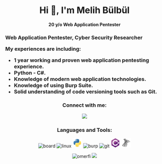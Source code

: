 <h1 align="center">Hi 👋, I'm Melih Bülbül</h1>
<h4 align="center" >20 y/o Web Application Pentester </h2>

<h3 >Web Application Pentester, Cyber Security Researcher

My experiences are including:
- 1 year working and proven web application pentesting experience.
- Python - C#.
- Knowledge of modern web application technologies.
- Knowledge of using Burp Suite.
- Solid understanding of code versioning tools such as Git.
</h3>

<h3 align="center">Connect with me:</h2>
<p align="center">
  <a href="https://linkedin.com/in/mlhblbl"><img src="https://img.shields.io/badge/linkedin-0077B5.svg?style=for-the-badge&logo=linkedin&logoColor=white"/></a>
</p>

<h3 align="center">Languages and Tools:</h2>
<p align="center">
<img src="../portswigger.png" alt="board" width="60" height="30"/>
<img src="https://www.vectorlogo.zone/logos/linux/linux-icon.svg" alt="linux" width="30" height="30"/>
<img src="https://raw.githubusercontent.com/devicons/devicon/master/icons/python/python-original.svg" alt="python" width="30" height="30"/>
<img src="https://portswigger.net/content/images/logos/favicon.ico" alt="burp" width="30" height="30"/>
<img src="https://www.vectorlogo.zone/logos/git-scm/git-scm-icon.svg" alt="git" width="30" height="30"/>
<img src="https://raw.githubusercontent.com/devicons/devicon/master/icons/csharp/csharp-original.svg" alt="csharp" width="30" height="30"/> 
<img src="https://raw.githubusercontent.com/devicons/devicon/master/icons/microsoftsqlserver/microsoftsqlserver-plain.svg" alt="mssql" width="30" height="30"/>
  

</p>

<p align="center">
 
<img src="https://github-readme-stats.vercel.app/api/top-langs/?username=mlhblbl&layout=compact&hide=html&theme=radical" alt="omerfi"/>
<img height="170em" src="https://github-readme-stats.vercel.app/api?username=mlhblbl&include_all_commits=true&count_private=true&show_icons=true&theme=radical"/>


</p>

